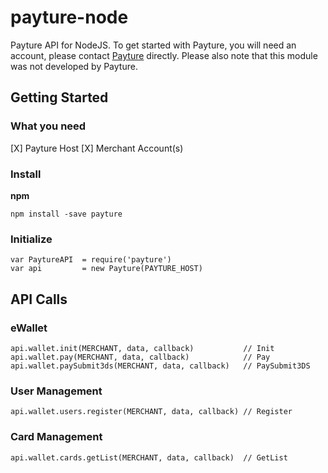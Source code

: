 # payture-node
Payture API for NodeJS. To get started with Payture, you will need an account, please contact [Payture](http://payture.com/) directly. Please also note that this module was not developed by Payture.

## Getting Started

### What you need
[X] Payture Host
[X] Merchant Account(s)

### Install
**npm**
```console
npm install -save payture
```

### Initialize
```node
var PaytureAPI  = require('payture')
var api         = new Payture(PAYTURE_HOST)
```

## API Calls

### eWallet
```node
api.wallet.init(MERCHANT, data, callback)           // Init
api.wallet.pay(MERCHANT, data, callback)            // Pay
api.wallet.paySubmit3ds(MERCHANT, data, callback)   // PaySubmit3DS
```
### User Management
```node
api.wallet.users.register(MERCHANT, data, callback) // Register
```
### Card Management
```node
api.wallet.cards.getList(MERCHANT, data, callback)  // GetList
```
